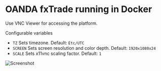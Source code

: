 # OANDA fxTrade running in Docker 
Use VNC Viewer for accessing the platform.

Configurable variables
* ``TZ`` Sets timezone. Default: ``Etc/UTC``
* ``SCREEN`` Sets screen resolution and color depth. Default: ``1920x1080x24``
* ``SCALE`` Sets x11vnc scaling factor. Default: ``1``

![Screenshot](http://assets.alekna.org/github/docker-oanda-fxtrade-desktop-screenshot.png "Screenshot")
